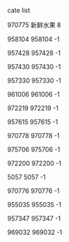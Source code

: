 cate list

970775 新鲜水果 8

958104 958104 -1

957428 957428 -1

957430 957430 -1

957330 957330 -1

961006 961006 -1

972219 972219 -1

957615 957615 -1

970778 970778 -1

975706 975706 -1

972200 972200 -1

5057 5057 -1

970776 970776 -1

955035 955035 -1

957347 957347 -1

969032 969032 -1

